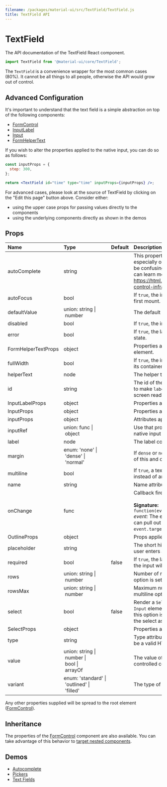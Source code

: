 ```yaml
---
filename: /packages/material-ui/src/TextField/TextField.js
title: TextField API
---
```


<!--- This documentation is automatically generated, do not try to edit it. -->

# TextField

<p class="description">The API documentation of the TextField React component.</p>

```js
import TextField from '@material-ui/core/TextField';
```

The `TextField` is a convenience wrapper for the most common cases (80%).
It cannot be all things to all people, otherwise the API would grow out of control.

## Advanced Configuration

It's important to understand that the text field is a simple abstraction
on top of the following components:
- [FormControl](/api/form-control)
- [InputLabel](/api/input-label)
- [Input](/api/input)
- [FormHelperText](/api/form-helper-text)

If you wish to alter the properties applied to the native input, you can do so as follows:

```jsx
const inputProps = {
  step: 300,
};

return <TextField id="time" type="time" inputProps={inputProps} />;
```

For advanced cases, please look at the source of TextField by clicking on the
"Edit this page" button above. Consider either:
- using the upper case props for passing values directly to the components
- using the underlying components directly as shown in the demos

## Props

| Name | Type | Default | Description |
|:-----|:-----|:--------|:------------|
| <span class="prop-name">autoComplete</span> | <span class="prop-type">string |   | This property helps users to fill forms faster, especially on mobile devices. The name can be confusing, as it's more like an autofill. You can learn more about it here: https://html.spec.whatwg.org/multipage/form-control-infrastructure.html#autofill |
| <span class="prop-name">autoFocus</span> | <span class="prop-type">bool |   | If `true`, the input will be focused during the first mount. |
| <span class="prop-name">defaultValue</span> | <span class="prop-type">union:&nbsp;string&nbsp;&#124;<br>&nbsp;number<br> |   | The default value of the `Input` element. |
| <span class="prop-name">disabled</span> | <span class="prop-type">bool |   | If `true`, the input will be disabled. |
| <span class="prop-name">error</span> | <span class="prop-type">bool |   | If `true`, the label will be displayed in an error state. |
| <span class="prop-name">FormHelperTextProps</span> | <span class="prop-type">object |   | Properties applied to the [`FormHelperText`](/api/form-helper-text) element. |
| <span class="prop-name">fullWidth</span> | <span class="prop-type">bool |   | If `true`, the input will take up the full width of its container. |
| <span class="prop-name">helperText</span> | <span class="prop-type">node |   | The helper text content. |
| <span class="prop-name">id</span> | <span class="prop-type">string |   | The id of the `input` element. Use that property to make `label` and `helperText` accessible for screen readers. |
| <span class="prop-name">InputLabelProps</span> | <span class="prop-type">object |   | Properties applied to the [`InputLabel`](/api/input-label) element. |
| <span class="prop-name">InputProps</span> | <span class="prop-type">object |   | Properties applied to the `Input` element. |
| <span class="prop-name">inputProps</span> | <span class="prop-type">object |   | Attributes applied to the native `input` element. |
| <span class="prop-name">inputRef</span> | <span class="prop-type">union:&nbsp;func&nbsp;&#124;<br>&nbsp;object<br> |   | Use that property to pass a ref callback to the native input component. |
| <span class="prop-name">label</span> | <span class="prop-type">node |   | The label content. |
| <span class="prop-name">margin</span> | <span class="prop-type">enum:&nbsp;'none'&nbsp;&#124;<br>&nbsp;'dense'&nbsp;&#124;<br>&nbsp;'normal'<br> |   | If `dense` or `normal`, will adjust vertical spacing of this and contained components. |
| <span class="prop-name">multiline</span> | <span class="prop-type">bool |   | If `true`, a textarea element will be rendered instead of an input. |
| <span class="prop-name">name</span> | <span class="prop-type">string |   | Name attribute of the `input` element. |
| <span class="prop-name">onChange</span> | <span class="prop-type">func |   | Callback fired when the value is changed.<br><br>**Signature:**<br>`function(event: object) => void`<br>*event:* The event source of the callback. You can pull out the new value by accessing `event.target.value`. |
| <span class="prop-name">OutlineProps</span> | <span class="prop-type">object |   | Props applied to the [`NotchedOutline`](/api/notched-outline) element. |
| <span class="prop-name">placeholder</span> | <span class="prop-type">string |   | The short hint displayed in the input before the user enters a value. |
| <span class="prop-name">required</span> | <span class="prop-type">bool | <span class="prop-default">false</span> | If `true`, the label is displayed as required and the input will be required. |
| <span class="prop-name">rows</span> | <span class="prop-type">union:&nbsp;string&nbsp;&#124;<br>&nbsp;number<br> |   | Number of rows to display when multiline option is set to true. |
| <span class="prop-name">rowsMax</span> | <span class="prop-type">union:&nbsp;string&nbsp;&#124;<br>&nbsp;number<br> |   | Maximum number of rows to display when multiline option is set to true. |
| <span class="prop-name">select</span> | <span class="prop-type">bool | <span class="prop-default">false</span> | Render a `Select` element while passing the `Input` element to `Select` as `input` parameter. If this option is set you must pass the options of the select as children. |
| <span class="prop-name">SelectProps</span> | <span class="prop-type">object |   | Properties applied to the [`Select`](/api/select) element. |
| <span class="prop-name">type</span> | <span class="prop-type">string |   | Type attribute of the `Input` element. It should be a valid HTML5 input type. |
| <span class="prop-name">value</span> | <span class="prop-type">union:&nbsp;string&nbsp;&#124;<br>&nbsp;number&nbsp;&#124;<br>&nbsp;bool&nbsp;&#124;<br>&nbsp;arrayOf<br> |   | The value of the `Input` element, required for a controlled component. |
| <span class="prop-name">variant</span> | <span class="prop-type">enum:&nbsp;'standard'&nbsp;&#124;<br>&nbsp;'outlined'&nbsp;&#124;<br>&nbsp;'filled'<br> |   | The type of `input` within the `FormControl`. |

Any other properties supplied will be spread to the root element ([FormControl](/api/form-control)).

## Inheritance

The properties of the [FormControl](/api/form-control) component are also available.
You can take advantage of this behavior to [target nested components](/guides/api#spread).

## Demos

- [Autocomplete](/demos/autocomplete)
- [Pickers](/demos/pickers)
- [Text Fields](/demos/text-fields)

